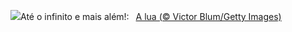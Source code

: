 ![](https://www.bing.com/th?id=OHR.MineralMoon_PT-BR1317802439_UHD.jpg&w=1000)Até o infinito e mais além!:&nbsp;&ensp;[A lua (© Victor Blum/Getty Images)](https://www.bing.com/th?id=OHR.MineralMoon_PT-BR1317802439_UHD.jpg)
<br><br/>
